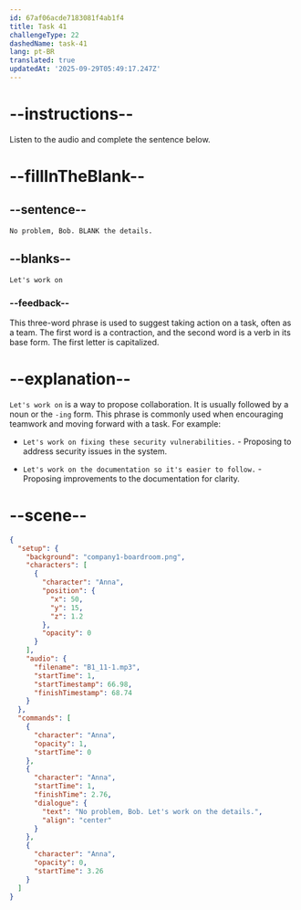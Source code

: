 ```yaml
---
id: 67af06acde7183081f4ab1f4
title: Task 41
challengeType: 22
dashedName: task-41
lang: pt-BR
translated: true
updatedAt: '2025-09-29T05:49:17.247Z'
---
```


<!-- (Audio) Anna: No problem, Bob. Let's work on the details. -->

# --instructions--

Listen to the audio and complete the sentence below.

# --fillInTheBlank--

## --sentence--

`No problem, Bob. BLANK the details.`

## --blanks--

`Let's work on`

### --feedback--  

This three-word phrase is used to suggest taking action on a task, often as a team. The first word is a contraction, and the second word is a verb in its base form. The first letter is capitalized.

# --explanation--

`Let's work on` is a way to propose collaboration. It is usually followed by a noun or the `-ing` form. This phrase is commonly used when encouraging teamwork and moving forward with a task. For example:

- `Let's work on fixing these security vulnerabilities.` - Proposing to address security issues in the system.

- `Let's work on the documentation so it's easier to follow.` - Proposing improvements to the documentation for clarity.

# --scene--

```json
{
  "setup": {
    "background": "company1-boardroom.png",
    "characters": [
      {
        "character": "Anna",
        "position": {
          "x": 50,
          "y": 15,
          "z": 1.2
        },
        "opacity": 0
      }
    ],
    "audio": {
      "filename": "B1_11-1.mp3",
      "startTime": 1,
      "startTimestamp": 66.98,
      "finishTimestamp": 68.74
    }
  },
  "commands": [
    {
      "character": "Anna",
      "opacity": 1,
      "startTime": 0
    },
    {
      "character": "Anna",
      "startTime": 1,
      "finishTime": 2.76,
      "dialogue": {
        "text": "No problem, Bob. Let's work on the details.",
        "align": "center"
      }
    },
    {
      "character": "Anna",
      "opacity": 0,
      "startTime": 3.26
    }
  ]
}
```

